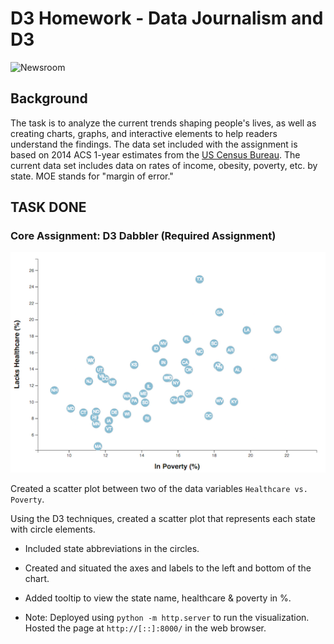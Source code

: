 # D3 Homework - Data Journalism and D3

![Newsroom](https://media.giphy.com/media/v2xIous7mnEYg/giphy.gif)

## Background
The task is to analyze the current trends shaping people's lives, as well as creating charts, graphs, and interactive elements to help readers understand the findings.
The data set included with the assignment is based on 2014 ACS 1-year estimates from the [US Census Bureau](https://data.census.gov/cedsci/). The current data set includes data on rates of income, obesity, poverty, etc. by state. MOE stands for "margin of error."

## TASK DONE

### Core Assignment: D3 Dabbler (Required Assignment)

![4-scatter](Images/4-scatter.jpg)

Created a scatter plot between two of the data variables `Healthcare vs. Poverty`.

Using the D3 techniques, created a scatter plot that represents each state with circle elements.

* Included state abbreviations in the circles.

* Created and situated the axes and labels to the left and bottom of the chart.

* Added tooltip to view the state name, healthcare & poverty in %.

* Note: Deployed using `python -m http.server` to run the visualization. Hosted the page at `http://[::]:8000/` in the web browser.
